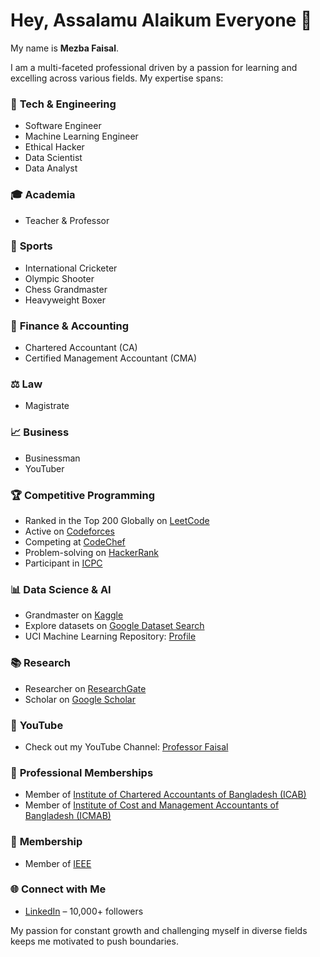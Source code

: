 # Hey, Assalamu Alaikum Everyone 👋  

My name is **Mezba Faisal**.

I am a multi-faceted professional driven by a passion for learning and excelling across various fields. My expertise spans:

### 🔧 **Tech & Engineering**  
- Software Engineer  
- Machine Learning Engineer  
- Ethical Hacker  
- Data Scientist  
- Data Analyst    

### 🎓 **Academia**  
- Teacher & Professor  

### 🏏 **Sports**  
- International Cricketer  
- Olympic Shooter  
- Chess Grandmaster  
- Heavyweight Boxer  

### 💼 **Finance & Accounting**  
- Chartered Accountant (CA)  
- Certified Management Accountant (CMA)  

### ⚖️ **Law**  
- Magistrate  

### 📈 **Business**  
- Businessman  
- YouTuber  

### 🏆 **Competitive Programming**  
- Ranked in the Top 200 Globally on [LeetCode](https://leetcode.com/u/mezbafaisal/)  
- Active on [Codeforces](https://codeforces.com/profile/mezbafaisal)  
- Competing at [CodeChef](https://www.codechef.com/users/mezbafaisal)  
- Problem-solving on [HackerRank](https://www.hackerrank.com/profile/mezbafaisal)  
- Participant in [ICPC](https://icpc.global/private/profile/1166496)  

### 📊 **Data Science & AI**  
- Grandmaster on [Kaggle](https://www.kaggle.com/mezbafaisal)  
- Explore datasets on [Google Dataset Search](https://datasetsearch.research.google.com/)  
- UCI Machine Learning Repository: [Profile](https://archive.ics.uci.edu/profile)  

### 📚 **Research**  
- Researcher on [ResearchGate](https://www.researchgate.net/profile/Mezba-Faisal)  
- Scholar on [Google Scholar](https://scholar.google.com/citations?user=IA-B5ncAAAAJ&hl=en)  

### 🎥 **YouTube**  
- Check out my YouTube Channel: [Professor Faisal](https://youtube.com/@professorfaisal?si=wd5lpfKhK1iknOUU)  

### 📜 **Professional Memberships**   
- Member of [Institute of Chartered Accountants of Bangladesh (ICAB)](https://www.icab.org.bd/)  
- Member of [Institute of Cost and Management Accountants of Bangladesh (ICMAB)](https://icmab.gov.bd/)  

### 🏅 **Membership**  
- Member of [IEEE](https://www.ieee.org/)  

### 🌐 **Connect with Me**  
- [LinkedIn](https://www.linkedin.com/in/mezbafaisal/) – 10,000+ followers  

My passion for constant growth and challenging myself in diverse fields keeps me motivated to push boundaries.
